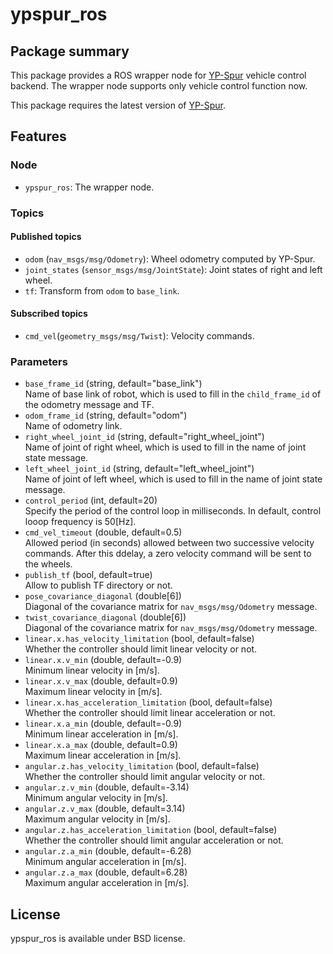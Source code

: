 # ypspur_ros

## Package summary

This package provides a ROS wrapper node for [YP-Spur](https://github.com/openspur/yp-spur) vehicle control backend.
The wrapper node supports only vehicle control function now.

This package requires the latest version of [YP-Spur](https://github.com/openspur/yp-spur).

## Features

### Node

- `ypspur_ros`: The wrapper node.

### Topics

#### Published topics

- `odom` (`nav_msgs/msg/Odometry`): Wheel odometry computed by YP-Spur.
- `joint_states` (`sensor_msgs/msg/JointState`): Joint states of right and left wheel.
- `tf`: Transform from `odom` to `base_link`.

#### Subscribed topics

- `cmd_vel`(`geometry_msgs/msg/Twist`): Velocity commands.

### Parameters

- `base_frame_id` (string, default="base_link")  
  Name of base link of robot, which is used to fill in the `child_frame_id` of the odometry message and TF.
- `odom_frame_id` (string, default="odom")  
  Name of odometry link.
- `right_wheel_joint_id` (string, default="right_wheel_joint")  
  Name of joint of right wheel, which is used to fill in the name of joint state message.
- `left_wheel_joint_id` (string, default="left_wheel_joint")  
  Name of joint of left wheel, which is used to fill in the name of joint state message.
- `control_period` (int, default=20)  
  Specify the period of the control loop in milliseconds. In default, control looop frequency is 50[Hz].
- `cmd_vel_timeout` (double, default=0.5)  
  Allowed period (in seconds) allowed between two successive velocity commands. After this ddelay, a zero velocity command will be sent to the wheels.
- `publish_tf` (bool, default=true)  
  Allow to publish TF directory or not.
- `pose_covariance_diagonal` (double[6])  
  Diagonal of the covariance matrix for `nav_msgs/msg/Odometry` message.
- `twist_covariance_diagonal` (double[6])  
  Diagonal of the covariance matrix for `nav_msgs/msg/Odometry` message.
- `linear.x.has_velocity_limitation` (bool, default=false)  
  Whether the controller should limit linear velocity or not.
- `linear.x.v_min` (double, default=-0.9)  
  Minimum linear velocity in [m/s].
- `linear.x.v_max` (double, default=0.9)  
  Maximum linear velocity in [m/s].
- `linear.x.has_acceleration_limitation` (bool, default=false)  
  Whether the controller should limit linear acceleration or not.
- `linear.x.a_min` (double, default=-0.9)  
  Minimum linear acceleration in [m/s].
- `linear.x.a_max` (double, default=0.9)  
  Maximum linear acceleration in [m/s].
- `angular.z.has_velocity_limitation` (bool, default=false)  
  Whether the controller should limit angular velocity or not.
- `angular.z.v_min` (double, default=-3.14)  
  Minimum angular velocity in [m/s].
- `angular.z.v_max` (double, default=3.14)  
  Maximum angular velocity in [m/s].
- `angular.z.has_acceleration_limitation` (bool, default=false)  
  Whether the controller should limit angular acceleration or not.
- `angular.z.a_min` (double, default=-6.28)  
  Minimum angular acceleration in [m/s].
- `angular.z.a_max` (double, default=6.28)  
  Maximum angular acceleration in [m/s].

## License

ypspur_ros is available under BSD license.
